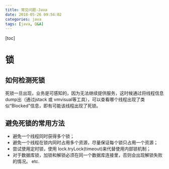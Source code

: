 ```yaml
---
title: 常见问题-Java
date: 2018-05-26 09:54:02
categories: java
tags: [java, Q&A]
---
```

[toc]
# 锁

## 如何检测死锁
死锁一旦出现，业务是可感知的，因为无法继续提供服务，这时候通过将线程信息dump出（通过jstack 或 vmvisual等工具），可以查看哪个线程出现了类似“Blocked”信息，即有可能该线程出现了死锁。

## 避免死锁的常用方法
* 避免一个线程同时获得多个锁；
* 避免一个线程在锁内同时占用多个资源，尽量保证每个锁只占用一个资源；
* 尝试使用定时锁，使用 lock.tryLock(timeout)来代替使用内部锁机制；
* 对于数据库锁，加锁和解锁必须在同一个数据库连接里，否则会出现解锁失败的情况。
etc.
